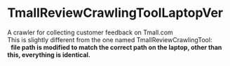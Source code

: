 # TmallReviewCrawlingToolLaptopVer
A crawler for collecting customer feedback on Tmall.com  
This is slightly different from the one named TmallReviewCrawlingTool:  
   **file path is modified to match the correct path on the laptop, other than this, everything is identical.**
